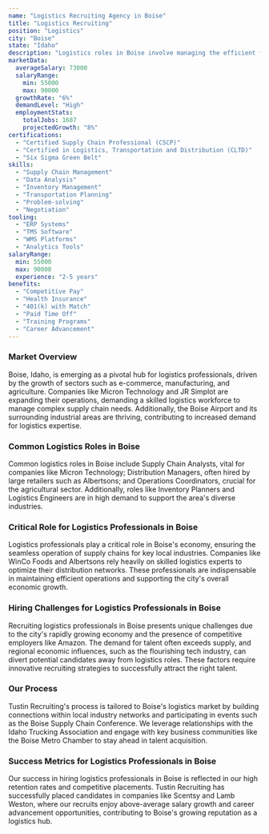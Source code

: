 ```yaml
---
name: "Logistics Recruiting Agency in Boise"
title: "Logistics Recruiting"
position: "Logistics"
city: "Boise"
state: "Idaho"
description: "Logistics roles in Boise involve managing the efficient flow of goods across the supply chain from suppliers to customers."
marketData:
  averageSalary: 73000
  salaryRange:
    min: 55000
    max: 90000
  growthRate: "6%"
  demandLevel: "High"
  employmentStats:
    totalJobs: 1687
    projectedGrowth: "8%"
certifications:
  - "Certified Supply Chain Professional (CSCP)"
  - "Certified in Logistics, Transportation and Distribution (CLTD)"
  - "Six Sigma Green Belt"
skills:
  - "Supply Chain Management"
  - "Data Analysis"
  - "Inventory Management"
  - "Transportation Planning"
  - "Problem-solving"
  - "Negotiation"
tooling:
  - "ERP Systems"
  - "TMS Software"
  - "WMS Platforms"
  - "Analytics Tools"
salaryRange:
  min: 55000
  max: 90000
  experience: "2-5 years"
benefits:
  - "Competitive Pay"
  - "Health Insurance"
  - "401(k) with Match"
  - "Paid Time Off"
  - "Training Programs"
  - "Career Advancement"
---
```


### Market Overview
Boise, Idaho, is emerging as a pivotal hub for logistics professionals, driven by the growth of sectors such as e-commerce, manufacturing, and agriculture. Companies like Micron Technology and JR Simplot are expanding their operations, demanding a skilled logistics workforce to manage complex supply chain needs. Additionally, the Boise Airport and its surrounding industrial areas are thriving, contributing to increased demand for logistics expertise.
### Common Logistics Roles in Boise
Common logistics roles in Boise include Supply Chain Analysts, vital for companies like Micron Technology; Distribution Managers, often hired by large retailers such as Albertsons; and Operations Coordinators, crucial for the agricultural sector. Additionally, roles like Inventory Planners and Logistics Engineers are in high demand to support the area's diverse industries.

### Critical Role for Logistics Professionals in Boise
Logistics professionals play a critical role in Boise's economy, ensuring the seamless operation of supply chains for key local industries. Companies like WinCo Foods and Albertsons rely heavily on skilled logistics experts to optimize their distribution networks. These professionals are indispensable in maintaining efficient operations and supporting the city's overall economic growth.

### Hiring Challenges for Logistics Professionals in Boise
Recruiting logistics professionals in Boise presents unique challenges due to the city's rapidly growing economy and the presence of competitive employers like Amazon. The demand for talent often exceeds supply, and regional economic influences, such as the flourishing tech industry, can divert potential candidates away from logistics roles. These factors require innovative recruiting strategies to successfully attract the right talent.

### Our Process
Tustin Recruiting's process is tailored to Boise's logistics market by building connections within local industry networks and participating in events such as the Boise Supply Chain Conference. We leverage relationships with the Idaho Trucking Association and engage with key business communities like the Boise Metro Chamber to stay ahead in talent acquisition.

### Success Metrics for Logistics Professionals in Boise
Our success in hiring logistics professionals in Boise is reflected in our high retention rates and competitive placements. Tustin Recruiting has successfully placed candidates in companies like Scentsy and Lamb Weston, where our recruits enjoy above-average salary growth and career advancement opportunities, contributing to Boise's growing reputation as a logistics hub.